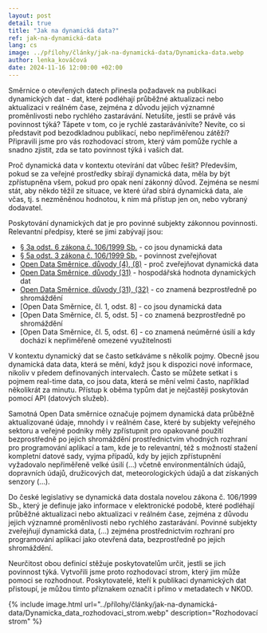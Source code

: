 ```yaml
--- 
layout: post 
detail: true 
title: "Jak na dynamická data?"
ref: jak-na-dynamická-data
lang: cs 
image: ../přílohy/články/jak-na-dynamická-data/Dynamicka-data.webp
author: lenka_kováčová
date: 2024-11-16 12:00:00 +02:00 
--- 
```

Směrnice o otevřených datech přinesla požadavek na publikaci dynamických dat - dat, které podléhají průběžné aktualizaci nebo aktualizaci v reálném čase, zejména z důvodu jejich významné proměnlivosti nebo rychlého zastarávání.
 Netušíte, jestli se právě vás povinnost týká? 
 Tápete v tom, co je rychlé zastarávánívíte?
 Nevíte, co si představit pod bezodkladnou publikací, nebo nepřiměřenou zátěží? 
 Připravili jsme pro vás rozhodovací strom, který vám  pomůže rychle a snadno zjistit, zda se tato povinnost týká i vašich dat. 

 <!--more-->

Proč dynamická data v kontextu otevírání dat vůbec řešit? Především, pokud se za veřejné prostředky sbírají dynamická data, měla by být zpřístupněna všem, pokud pro opak není zákonný důvod. 
Zejména se nesmí stát, aby někdo těžil ze situace, ve které úřad sbírá dynamická data, ale včas, tj. s nezměněnou hodnotou, k nim má přístup jen on, nebo vybraný dodavatel.

Poskytování dynamických dat je pro povinné subjekty zákonnou povinnosti. Relevantní předpisy, které se jimi zabývají jsou:
- [§ 3a odst. 6 zákona  č. 106/1999 Sb.] - co jsou dynamická data
- [§ 5a odst. 3 zákona  č. 106/1999 Sb.] - povinnost zveřejňovat
- [Open Data Směrnice, důvody (4), (8)] - proč zveřejňovat dynamická data
- [Open Data Směrnice, důvody (31)] - hospodářská hodnota dynamických dat
- [Open Data Směrnice, důvody (31), (32)] - co znamená bezprostředně po shromáždění
- [Open Data Směrnice, čl. 1, odst. 8] - co jsou dynamická data
- [Open Data Směrnice, čl. 5, odst. 5] - co znamená bezprostředně po shromáždění
- [Open Data Směrnice, čl. 5, odst. 6] - co znamená neúměrné úsilí a kdy dochází k nepřiměřeně omezené využitelnosti

V kontextu dynamický dat se často setkáváme s několik pojmy. 
Obecně jsou dynamická data data, která se mění, když jsou k dispozici nové informace, nikoliv v předem definovaných intervalech.
Často se můžete setkat i s pojmem real-time data, co jsou data, která se mění velmi často, například několikrát za minutu.
Přístup k oběma typům dat je nejčastěji poskytován pomocí API (datových služeb).

Samotná Open Data směrnice označuje pojmem dynamická data průběžně aktualizované údaje, mnohdy i v reálném čase, které by subjekty veřejného sektoru a veřejné podniky měly zpřístupnit pro opakované použití bezprostředně po jejich shromáždění prostřednictvím vhodných rozhraní pro programování aplikací a tam, kde je to relevantní, též s možností stažení kompletní datové sady, vyjma případů, kdy by jejich zpřístupnění vyžadovalo nepřiměřeně velké úsilí (…) včetně environmentálních údajů, dopravních údajů, družicových dat, meteorologických údajů a dat získaných senzory (…).

Do české legislativy se dynamická data dostala novelou zákona č. 106/1999 Sb., který je definuje jako informace v elektronické podobě, které podléhají průběžné aktualizaci nebo aktualizaci v reálném čase, zejména z důvodu jejich významné proměnlivosti nebo rychlého zastarávání.
Povinné subjekty zveřejňují dynamická data, (…) zejména prostřednictvím rozhraní pro programování aplikací jako otevřená data, bezprostředně po jejich shromáždění. 

Neurčitost obou definicí stěžuje poskytovatelům určit, jestli se jich povinnost týká.
Vytvořili jsme proto rozhodovací strom, který jim může pomoci se rozhodnout.
Poskytovatelé, kteří k publikaci dynamických dat přistoupí, je můžou tímto příznakem označit i přímo v metadatech v NKOD. 

{% include image.html url="../přílohy/články/jak-na-dynamická-data/Dynamicka_data_rozhodovaci_strom.webp" description="Rozhodovací strom" %}


[§ 3a odst. 6 zákona  č. 106/1999 Sb.]: https://www.e-sbirka.cz/eli/cz/sb/1999/106/2024-01-01/dokument/norma/cast_1/par_3a/odst_6 "§ 3a odst. 6 zákona  č. 106/1999 Sb."
[§ 5a odst. 3 zákona  č. 106/1999 Sb.]: https://www.e-sbirka.cz/eli/cz/sb/1999/106/2024-01-01/dokument/norma/cast_1/par_5a/odst_3 "§ 5a odst. 3 zákona  č. 106/1999 Sb."
[Open Data Směrnice, důvody (4), (8)]: https://eur-lex.europa.eu/legal-content/CS/TXT/HTML/?uri=CELEX:32019L1024 "Open Data Směrnice, důvody (4), (8)"
[Open Data Směrnice, důvody (31)]: https://eur-lex.europa.eu/legal-content/CS/TXT/HTML/?uri=CELEX:32019L1024 "Open Data Směrnice, důvody (31)"
[Open Data Směrnice, důvody (31), (32)]: https://eur-lex.europa.eu/legal-content/CS/TXT/HTML/?uri=CELEX:32019L1024 "Open Data Směrnice, důvody (31), (32)"
[Open Data Směrnice, čl. 1, odst. 8)]: https://eur-lex.europa.eu/legal-content/CS/TXT/HTML/?uri=CELEX:32019L1024 "Open Data Směrnice, čl. 1, odst. 8)"
[Open Data Směrnice, čl. 5, odst. 5)]: https://eur-lex.europa.eu/legal-content/CS/TXT/HTML/?uri=CELEX:32019L1024 "Open Data Směrnice, čl. 5, odst. 5)"
[Open Data Směrnice, čl. 5, odst. 6)]: https://eur-lex.europa.eu/legal-content/CS/TXT/HTML/?uri=CELEX:32019L1024 "Open Data Směrnice, čl. 5, odst. 6)"

